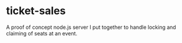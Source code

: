 # ticket-sales

A proof of concept node.js server I put together to handle locking and claiming of seats at an event.
